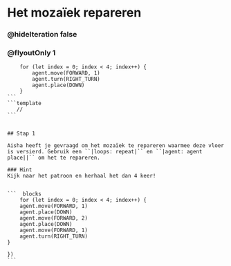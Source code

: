 # Het mozaïek repareren
### @hideIteration false 
### @flyoutOnly 1


```` ghost
    for (let index = 0; index < 4; index++) {
        agent.move(FORWARD, 1)
        agent.turn(RIGHT_TURN)
        agent.place(DOWN)
    }
```
```template
   //     
```


## Stap 1

Aisha heeft je gevraagd om het mozaïek te repareren waarmee deze vloer is versierd. Gebruik een ``|loops: repeat|`` en ``|agent: agent place||`` om het te repareren.

### Hint 
Kijk naar het patroon en herhaal het dan 4 keer!


```  blocks
    for (let index = 0; index < 4; index++) {
    agent.move(FORWARD, 1)
    agent.place(DOWN)
    agent.move(FORWARD, 2)
    agent.place(DOWN)
    agent.move(FORWARD, 1)
    agent.turn(RIGHT_TURN)
}
         
})
```

